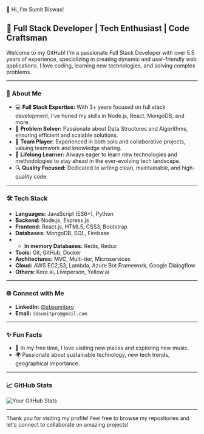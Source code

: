 👋 Hi, I'm Sumit Biswas!

## 🌟 Full Stack Developer | Tech Enthusiast | Code Craftsman

Welcome to my GitHub! I'm a passionate Full Stack Developer with over 5.5 years of experience, specializing in creating dynamic and user-friendly web applications. I love coding, learning new technologies, and solving complex problems.

---

### 🚀 About Me

- 💻 **Full Stack Expertise:** With 3+ years focused on full stack development, I've honed my skills in Node.js, React, MongoDB, and more.
- 🧩 **Problem Solver:** Passionate about Data Structures and Algorithms, ensuring efficient and scalable solutions.
- 🤝 **Team Player:** Experienced in both solo and collaborative projects, valuing teamwork and knowledge sharing.
- 🌱 **Lifelong Learner:** Always eager to learn new technologies and methodologies to stay ahead in the ever-evolving tech landscape.
- 🔍 **Quality Focused:** Dedicated to writing clean, maintainable, and high-quality code.

---

### 🛠 Tech Stack

- **Languages:** JavaScript (ES6+), Python
- **Backend:** Node.js, Express.js
- **Frontend:** React.js, HTML5, CSS3, Bootstrap
- **Databases:** MongoDB, SQL, Firebase
- - **In memory Databases:** Redis, Redux
- **Tools:** Git, GitHub, Docker
- **Architectures:** MVC, Multi-tier, Microservices
- **Cloud:** AWS EC2,S3, Lambda, Azure Bot Framework, Google Dialogflow
- **Others:** Kore.ai, Liveperson, Yellow.ai

---

### 🌐 Connect with Me

- **LinkedIn:** [@sbsumitpro](https://www.linkedin.com/in/sbsumitpro/)
- **Email:** `sbsumitpro@gmail.com`

---

### ✨ Fun Facts

- 🎸 In my free time, I love visiting new places and exploring new music.
- 🌍 Passionate about sustainable technology, new tech trends, geographical importance.

---

### 📈 GitHub Stats

![Your GitHub Stats](https://github-readme-stats.vercel.app/api?username=yourusername&show_icons=true)

---

Thank you for visiting my profile! Feel free to browse my repositories and let's connect to collaborate on amazing projects!

